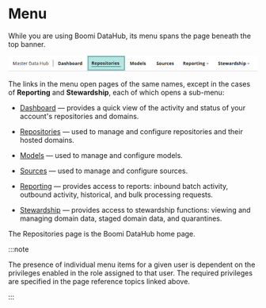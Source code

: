 # Menu

<head>
  <meta name="guidename" content="DataHub"/>
  <meta name="context" content="GUID-7e419afa-e20a-4a7f-a36d-3e1e5ee2cb94"/>
</head>


While you are using Boomi DataHub, its menu spans the page beneath the top banner.

![menu](../Images/Repositories/mdm-mn-main-repositories_106cf2e6-f65d-40fc-90e1-a14e4c0caacd.jpg)

The links in the menu open pages of the same names, except in the cases of **Reporting** and **Stewardship**, each of which opens a sub-menu:

-   [Dashboard](/docs/Atomsphere/Master%20Data%20Hub/Menu/r-mdm-Dashboard_page_0e558be0-f04c-43d4-8bbd-62d32927bc08.md) — provides a quick view of the activity and status of your account's repositories and domains.

-   [Repositories](/docs/Atomsphere/Master%20Data%20Hub/Menu/r-mdm-Repositories_page_befd5b73-7099-403f-b8e7-83038d2a4e7b.md) — used to manage and configure repositories and their hosted domains.

-   [Models](/docs/Atomsphere/Master%20Data%20Hub/Menu/r-mdm-Models_page_c8239e18-c40e-431e-bff0-fe7695b369f3.md) — used to manage and configure models.

-   [Sources](/docs/Atomsphere/Master%20Data%20Hub/Menu/r-mdm-Sources_page_9b87ef4a-389e-4bf0-b431-6b8c59cdc1d8.md) — used to manage and configure sources.

-   [Reporting](/docs/Atomsphere/Master%20Data%20Hub/Menu/r-mdm-Reporting_menu_2487896e-1595-4c20-8c15-cbb8e06e01a9.md) — provides access to reports: inbound batch activity, outbound activity, historical, and bulk processing requests.

-   [Stewardship](/docs/Atomsphere/Master%20Data%20Hub/Menu/hub-Stewardship_menu_46c25a29-2b5e-4f1e-96de-2350c04fa03e.md) — provides access to stewardship functions: viewing and managing domain data, staged domain data, and quarantines.


The Repositories page is the Boomi DataHub home page.

:::note

The presence of individual menu items for a given user is dependent on the privileges enabled in the role assigned to that user. The required privileges are specified in the page reference topics linked above.

:::
